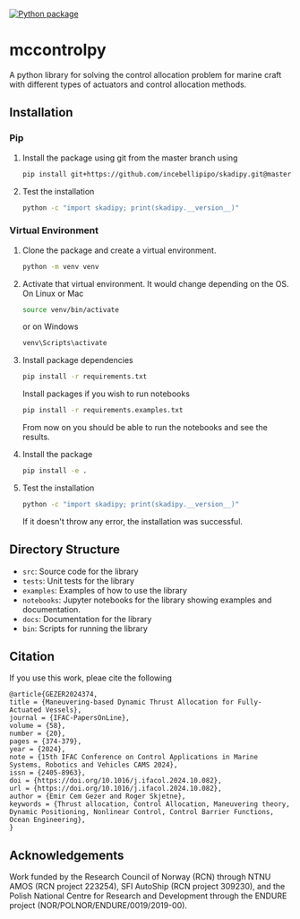[![Python package](https://github.com/incebellipipo/skadipy/actions/workflows/run_test.yml/badge.svg)](https://github.com/incebellipipo/skadipy/actions/workflows/run_test.yml)

# mccontrolpy

A python library for solving the control allocation problem for marine craft with different types of actuators and control allocation methods.

## Installation

### Pip

1. Install the package using git from the master branch using

    ```bash
    pip install git+https://github.com/incebellipipo/skadipy.git@master
    ```

2. Test the installation
    ```bash
    python -c "import skadipy; print(skadipy.__version__)"
    ```

### Virtual Environment
1. Clone the package and create a virtual environment.
    ```bash
    python -m venv venv
    ```

2. Activate that virtual environment. It would change depending on the OS.
    On Linux or Mac
    ```bash
    source venv/bin/activate
    ```
    or on Windows
    ```powershell
    venv\Scripts\activate
    ```

3. Install package dependencies
    ```bash
    pip install -r requirements.txt
    ```

    Install packages if you wish to run notebooks
    ```bash
    pip install -r requirements.examples.txt
    ```
    From now on you should be able to run the notebooks and see the results.

4. Install the package
    ```bash
    pip install -e .
    ```

5. Test the installation
    ```bash
    python -c "import skadipy; print(skadipy.__version__)"
    ```

    If it doesn't throw any error, the installation was successful.

## Directory Structure

- `src`: Source code for the library
- `tests`: Unit tests for the library
- `examples`: Examples of how to use the library
- `notebooks`: Jupyter notebooks for the library showing examples and documentation.
- `docs`: Documentation for the library
- `bin`: Scripts for running the library

## Citation

If you use this work, pleae cite the following

```
@article{GEZER2024374,
title = {Maneuvering-based Dynamic Thrust Allocation for Fully-Actuated Vessels},
journal = {IFAC-PapersOnLine},
volume = {58},
number = {20},
pages = {374-379},
year = {2024},
note = {15th IFAC Conference on Control Applications in Marine Systems, Robotics and Vehicles CAMS 2024},
issn = {2405-8963},
doi = {https://doi.org/10.1016/j.ifacol.2024.10.082},
url = {https://doi.org/10.1016/j.ifacol.2024.10.082},
author = {Emir Cem Gezer and Roger Skjetne},
keywords = {Thrust allocation, Control Allocation, Maneuvering theory, Dynamic Positioning, Nonlinear Control, Control Barrier Functions, Ocean Engineering},
}
```

## Acknowledgements

Work funded by the Research Council of Norway (RCN) through NTNU AMOS (RCN project 223254), SFI AutoShip (RCN project 309230), and the Polish National Centre for Research and Development through the ENDURE project (NOR/POLNOR/ENDURE/0019/2019-00).
